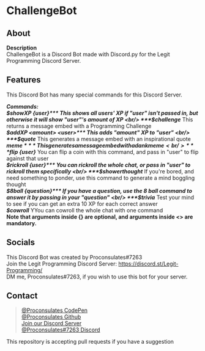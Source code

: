 # ChallengeBot

## About
**Description** <br/>
ChallengeBot is a Discord Bot made with Discord.py for the Legit Programming Discord Server.

## Features
This Discord Bot has many special commands for this Discord Server.

***Commands:*** <br/>
***$showXP {user}*** This shows all users' XP if "user" isn't passed in, but otherwise it will show "user"'s amount of XP <br/>
***$challenge*** This returns a message embed with a Programming Challenge <br/>
***$addXP <amount> <user>*** This adds "amount" XP to "user" <br/>
***$quote*** This generates a message embed with an inspirational quote <br/>
***$meme*** This generates a message embed with a dank meme <br/>
***$flip {user}*** You can flip a coin with this command, and pass in "user" to flip against that user <br/>
***$rickroll {user}*** You can rickroll the whole chat, or pass in "user" to rickroll them specifically <br/>
***$showerthought*** If you're bored, and need something to ponder, use this command to generate a mind boggling thought <br/>
***$8ball {question}*** If you have a question, use the 8 ball command to answer it by passing in your "question" <br/>
***$trivia*** Test your mind to see if you can get an extra 10 XP for each correct answer <br/>
***$cowroll*** YYou can cowroll the whole chat with one command <br/>
**Note that arguments inside {} are optional, and arguments inside <> are mandatory.**

## Socials
This Discord Bot was created by Proconsulates#7263<br/>
Join the Legit Programming Discord Server: https://discord.st/Legit-Programming/<br/>
DM me, Proconsulates#7263, if you wish to use this bot for your server.
  
## Contact
> [@Proconsulates CodePen](https://codepen.io/proconsulates/)<br/>
> [@Proconsulates Github](https://github.com/Proconsulates/)<br/>
> [Join our Discord Server](https://discord.st/Legit_Programming)<br/>
> [@Proconsulates#7263 Discord](https://discord.com/channels/@me)<br/>


This repository is accepting pull requests if you have a suggestion